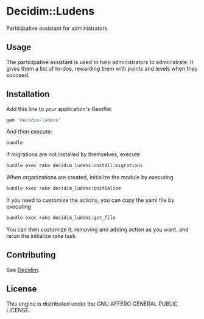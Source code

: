 # Decidim::Ludens

Participative assistant for administrators.

## Usage

The participative assistant is used to help administrators to administrate.
It gives them a list of to-dos, rewarding them with points and levels when they succeed.

## Installation

Add this line to your application's Gemfile:

```ruby
gem "decidim-ludens"
```

And then execute:

```bash
bundle
```

if migrations are not installed by themselves, execute

```bash
bundle exec rake decidim_ludens:install:migrations
```
 
When organizations are created, initialize the module by executing
```bash
bundle exec rake decidim_ludens:initialize
```

If you need to customize the actions, you can copy the yaml file by executing
```bash
bundle exec rake decidim_ludens:get_file
```

You can then customize it, removing and adding action as you want, and rerun the initialize rake task

## Contributing

See [Decidim](https://github.com/OpenSourcePolitics/decidim-ludens).

## License

This engine is distributed under the GNU AFFERO GENERAL PUBLIC LICENSE.
